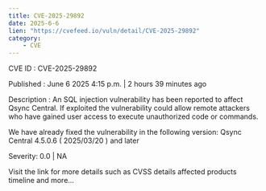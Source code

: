 ```yaml
---
title: CVE-2025-29892
date: 2025-6-6
lien: "https://cvefeed.io/vuln/detail/CVE-2025-29892"
category:
    - CVE
---
```


CVE ID : CVE-2025-29892

Published :  June 6
2025
4:15 p.m. | 2 hours
39 minutes ago

Description : An SQL injection vulnerability has been reported to affect Qsync Central. If exploited
the vulnerability could allow remote attackers who have gained user access to execute unauthorized code or commands.

We have already fixed the vulnerability in the following version:
Qsync Central 4.5.0.6 ( 2025/03/20 ) and later

Severity: 0.0 | NA

Visit the link for more details
such as CVSS details
affected products
timeline
and more...

